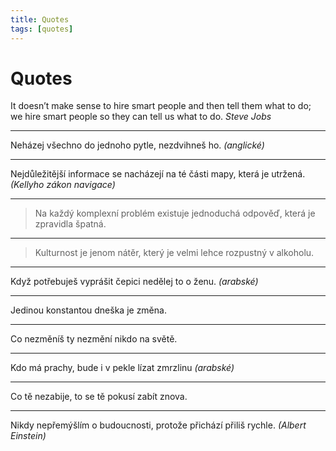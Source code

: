 ```yaml
---
title: Quotes
tags: [quotes]
---
```

# Quotes

It doesn’t make sense to hire smart people and then tell them what to do;
we hire smart people so they can tell us what to do. *Steve Jobs*

---

Neházej všechno do jednoho pytle, nezdvihneš ho.
*(anglické)*

---

Nejdůležitější informace se nacházejí na té části mapy, která je utržená.
*(Kellyho zákon navigace)*

---

> Na každý komplexní problém existuje jednoduchá odpověď, která je zpravidla špatná.

---

> Kulturnost je jenom nátěr, který je velmi lehce rozpustný v alkoholu.

---

Když potřebuješ vyprášit čepici nedělej to o ženu.
*(arabské)*

---

Jedinou konstantou dneška je změna.

---

Co nezměníš ty nezmění nikdo na světě.

---

Kdo má prachy, bude i v pekle lízat zmrzlinu
*(arabské)*

---

Co tě nezabije, to se tě pokusí zabít znova.

---

Nikdy nepřemýšlím o budoucnosti, protože přichází přiliš rychle.
*(Albert Einstein)*
